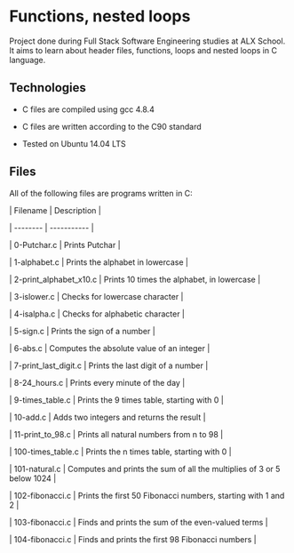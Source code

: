 # Functions, nested loops
  

  
Project done during Full Stack Software Engineering studies at ALX School. It aims to learn about header files, functions, loops and nested loops in C language.
  

  
## Technologies
  
* C files are compiled using gcc 4.8.4
  
* C files are written according to the C90 standard
  
* Tested on Ubuntu 14.04 LTS
  

  
## Files
  
All of the following files are programs written in C:
  

  
| Filename | Description |
  
| -------- | ----------- |
  
| 0-Putchar.c | Prints Putchar |
  
| 1-alphabet.c | Prints the alphabet in lowercase |
  
| 2-print_alphabet_x10.c | Prints 10 times the alphabet, in lowercase |
  
| 3-islower.c | Checks for lowercase character |
  
| 4-isalpha.c | Checks for alphabetic character |
  
| 5-sign.c | Prints the sign of a number |
  
| 6-abs.c | Computes the absolute value of an integer |
  
| 7-print_last_digit.c | Prints the last digit of a number |
  
| 8-24_hours.c | Prints every minute of the day |
  
| 9-times_table.c | Prints the 9 times table, starting with 0 |
  
| 10-add.c | Adds two integers and returns the result |
  
| 11-print_to_98.c | Prints all natural numbers from n to 98 |
  
| 100-times_table.c | Prints the n times table, starting with 0 |
  
| 101-natural.c | Computes and prints the sum of all the multiplies of 3 or 5 below 1024 |
  
| 102-fibonacci.c | Prints the first 50 Fibonacci numbers, starting with 1 and 2 |
  
| 103-fibonacci.c | Finds and prints the sum of the even-valued terms |
  
| 104-fibonacci.c | Finds and prints the first 98 Fibonacci numbers |
